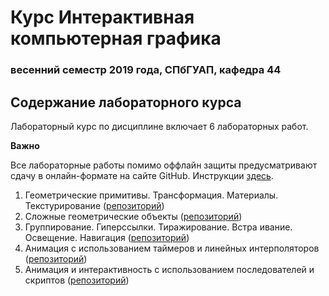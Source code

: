 # Курс Интерактивная компьютерная графика
### весенний семестр 2019 года, СПбГУАП, кафедра 44

## Содержание лабораторного курса

Лабораторный курс по дисциплине включает 6 лабораторных работ.

__Важно__

Все лабораторные работы помимо оффлайн защиты предусматривают сдачу в онлайн-формате на сайте GitHub. Инструкции [здесь](https://github.com/icg-course/syllabus/blob/master/git.md).

1. Геометрические примитивы. Трансформация. Материалы. Текстурирование ([репозиторий](https://github.com/icg-course/icg_labwork1))
1. Сложные геометрические объекты ([репозиторий](https://github.com/icg-course/icg_labwork2))
1. Группирование. Гиперссылки. Тиражирование. Встра ивание. Освещение. Навигация ([репозиторий](https://github.com/icg-course/icg_labwork3))
1. Анимация с использованием таймеров и линейных интерполяторов ([репозиторий](https://github.com/icg-course/icg_labwork4))
1. Анимация и интерактивность с использованием последователей и скриптов ([репозиторий](https://github.com/icg-course/icg_labwork5))